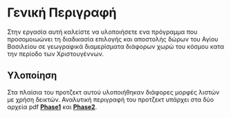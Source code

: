 # Γενική Περιγραφή

Στην εργασία αυτή καλείστε να υλοποιήσετε ενα πρόγραμμα που προσομοιωώνει τη διαδικασία επιλογής και αποστολής δώρων του Αγίου Βασιλείου σε γεωγραφικά διαμερίσματα διάφορων χωρώ του κόσμου κατα την περίοδο των Χριστουγέννων.

## Υλοποίηση 

Στα πλαίσια του προτζεκτ αυτού υλοποιήθηκαν διάφορες μορφές λιστών με χρήση δεικτών. Αναλυτική περιγραφή του προτζεκτ υπάρχει στα δύο αρχεία pdf **[Phase1](https://github.com/tasos-ana/C/blob/master/Pointers%20%26%20List/Phase%201.pdf)** και **[Phase2](https://github.com/tasos-ana/C/blob/master/Pointers%20%26%20List/Phase%202.pdf)**.

